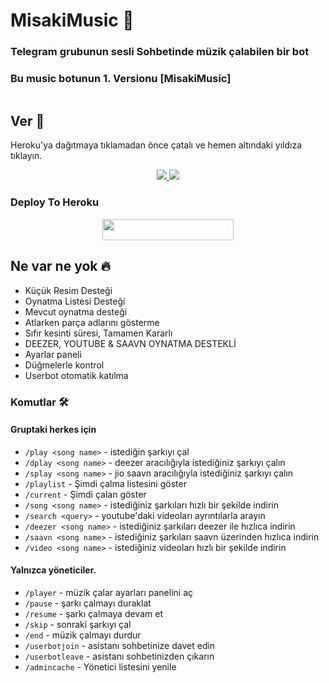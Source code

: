 <h1 align="centre">MisakiMusic 🎵</h1>

### Telegram grubunun sesli Sohbetinde müzik çalabilen bir bot

### Bu music botunun 1. Versionu [MisakiMusic]

<p align="center">
  <img src="">
</p>


## Ver 💙

Heroku'ya dağıtmaya tıklamadan önce çatalı ve hemen altındaki yıldıza tıklayın.

<p align="center">
  <a href="https://github.com/ByMisakiMey/MisakiMusicBot/fork">
    <img src="https://img.shields.io/github/forks/ByMisakiMey/MisakiMusicBot?label=Fork&style=social">
    
  </a>
  <a href="https://github.com/matesa/MisakiMusicBot">
    <img src="https://img.shields.io/github/stars/ByMisakiMey/MisakiMusicBot?style=social">
  </a>
</p>

### Deploy To Heroku</h4>

<p align="center"><a href="https://heroku.com/deploy?template=https://github.com/ByMisakiMey/MisakiMusic"> <img src="https://img.shields.io/badge/Deploy%20To%20Heroku-blueviolet?style=for-the-badge&logo=heroku" width="210" height="34.45"/></a></p>



<h2> Ne var ne yok 🔥 </h2>

- Küçük Resim Desteği
- Oynatma Listesi Desteği
- Mevcut oynatma desteği
- Atlarken parça adlarını gösterme
- Sıfır kesinti süresi, Tamamen Kararlı
- DEEZER, YOUTUBE & SAAVN OYNATMA DESTEKLİ
- Ayarlar paneli
- Düğmelerle kontrol
- Userbot otomatik katılma

### Komutlar 🛠
#### Gruptaki herkes için

- `/play <song name>` - istediğin şarkıyı çal
- `/dplay <song name>` - deezer aracılığıyla istediğiniz şarkıyı çalın
- `/splay <song name>` - jio saavn aracılığıyla istediğiniz şarkıyı çalın
- `/playlist` - Şimdi çalma listesini göster
- `/current` - Şimdi çalan göster
- `/song <song name>` - istediğiniz şarkıları hızlı bir şekilde indirin
- `/search <query>` - youtube'daki videoları ayrıntılarla arayın
- `/deezer <song name>` - istediğiniz şarkıları deezer ile hızlıca indirin
- `/saavn <song name>` - istediğiniz şarkıları saavn üzerinden hızlıca indirin
- `/video <song name>` - istediğiniz videoları hızlı bir şekilde indirin

#### Yalnızca yöneticiler.
- `/player` - müzik çalar ayarları panelini aç
- `/pause` - şarkı çalmayı duraklat
- `/resume` - şarkı çalmaya devam et
- `/skip` - sonraki şarkıyı çal
- `/end` - müzik çalmayı durdur
- `/userbotjoin` - asistanı sohbetinize davet edin
- `/userbotleave` - asistanı sohbetinizden çıkarın
- `/admincache` - Yönetici listesini yenile


